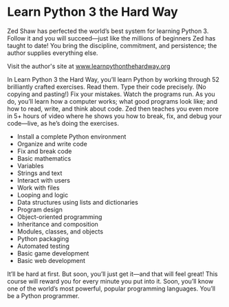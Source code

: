 # Learn Python 3 the Hard Way

Zed Shaw has perfected the world’s best system for learning Python 3. Follow it and you will succeed—just like the millions of beginners Zed has taught to date! You bring the discipline, commitment, and persistence; the author supplies everything else.

Visit the author's site at www.learnpythonthehardway.org

In Learn Python 3 the Hard Way, you’ll learn Python by working through 52 brilliantly crafted exercises. Read them. Type their code precisely. (No copying and pasting!) Fix your mistakes. Watch the programs run. As you do, you’ll learn how a computer works; what good programs look like; and how to read, write, and think about code. Zed then teaches you even more in 5+ hours of video where he shows you how to break, fix, and debug your code—live, as he’s doing the exercises.

- Install a complete Python environment
- Organize and write code
- Fix and break code
- Basic mathematics
- Variables
- Strings and text
- Interact with users
- Work with files
- Looping and logic
- Data structures using lists and dictionaries
- Program design
- Object-oriented programming
- Inheritance and composition
- Modules, classes, and objects
- Python packaging
- Automated testing
- Basic game development
- Basic web development

It’ll be hard at first. But soon, you’ll just get it—and that will feel great! This course will reward you for every minute you put into it. Soon, you’ll know one of the world’s most powerful, popular programming languages. You’ll be a Python programmer.
